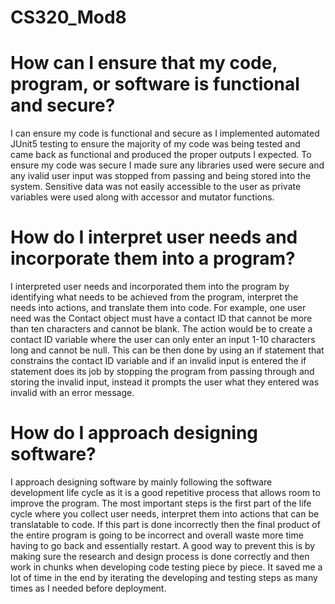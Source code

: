 # CS320_Mod8

# How can I ensure that my code, program, or software is functional and secure?
I can ensure my code is functional and secure as I implemented automated JUnit5 testing to ensure the majority of my code was being tested and came back as functional and produced the proper outputs I expected. To ensure my code was secure I made sure any libraries used were secure and any ivalid user input was stopped from passing and being stored into the system. Sensitive data was not easily accessible to the user as private variables were used along with accessor and mutator functions.

# How do I interpret user needs and incorporate them into a program?
I interpreted user needs and incorporated them into the program by identifying what needs to be achieved from the program, interpret the needs into actions, and translate them into code. For example, one user need was the Contact object must have a contact ID that cannot be more than ten characters and cannot be blank. The action would be to create a contact ID variable where the user can only enter an input 1-10 characters long and cannot be null. This can be then done by using an if statement that constrains the contact ID variable and if an invalid input is entered the if statement does its job by stopping the program from passing through and storing the invalid input, instead it prompts the user what they entered was invalid with an error message.

# How do I approach designing software?
I approach designing software by mainly following the software development life cycle as it is a good repetitive process that allows room to improve the program. The most important steps is the first part of the life cycle where you collect user needs, interpret them into actions that can be translatable to code. If this part is done incorrectly then the final product of the entire program is going to be incorrect and overall waste more time having to go back and essentially restart. A good way to prevent this is by making sure the research and design process is done correctly and then work in chunks when developing code testing piece by piece. It saved me a lot of time in the end by iterating the developing and testing steps as many times as I needed before deployment.

